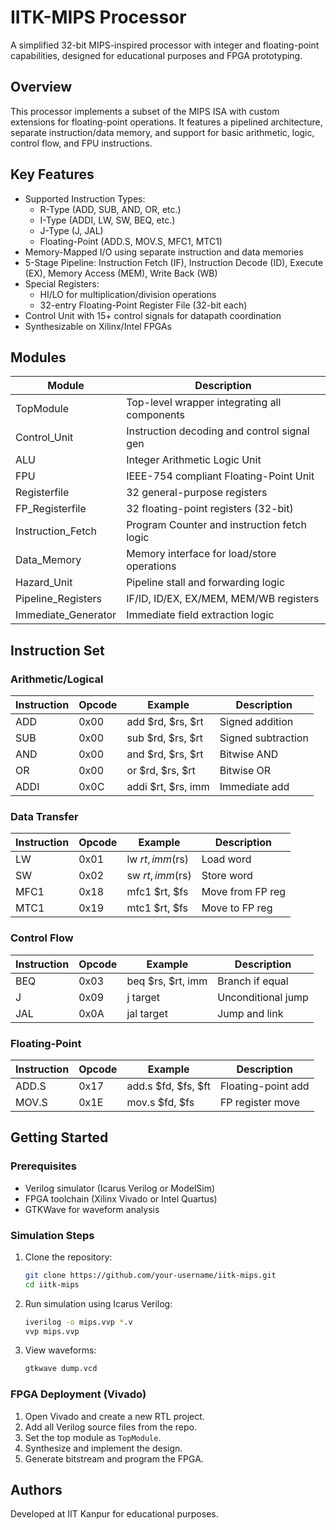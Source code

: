 IITK-MIPS Processor
===================
A simplified 32-bit MIPS-inspired processor with integer and floating-point capabilities, designed for educational purposes and FPGA prototyping.

Overview
--------
This processor implements a subset of the MIPS ISA with custom extensions for floating-point operations. It features a pipelined architecture, separate instruction/data memory, and support for basic arithmetic, logic, control flow, and FPU instructions.

Key Features
------------
- Supported Instruction Types:
  - R-Type (ADD, SUB, AND, OR, etc.)
  - I-Type (ADDI, LW, SW, BEQ, etc.)
  - J-Type (J, JAL)
  - Floating-Point (ADD.S, MOV.S, MFC1, MTC1)
- Memory-Mapped I/O using separate instruction and data memories
- 5-Stage Pipeline: Instruction Fetch (IF), Instruction Decode (ID), Execute (EX), Memory Access (MEM), Write Back (WB)
- Special Registers:
  - HI/LO for multiplication/division operations
  - 32-entry Floating-Point Register File (32-bit each)
- Control Unit with 15+ control signals for datapath coordination
- Synthesizable on Xilinx/Intel FPGAs

Modules
-------
| Module              | Description                                  |
|---------------------|----------------------------------------------|
| TopModule           | Top-level wrapper integrating all components |
| Control_Unit        | Instruction decoding and control signal gen  |
| ALU                 | Integer Arithmetic Logic Unit                |
| FPU                 | IEEE-754 compliant Floating-Point Unit       |
| Registerfile        | 32 general-purpose registers                 |
| FP_Registerfile     | 32 floating-point registers (32-bit)         |
| Instruction_Fetch   | Program Counter and instruction fetch logic  |
| Data_Memory         | Memory interface for load/store operations   |
| Hazard_Unit         | Pipeline stall and forwarding logic          |
| Pipeline_Registers  | IF/ID, ID/EX, EX/MEM, MEM/WB registers       |
| Immediate_Generator | Immediate field extraction logic             |

Instruction Set
---------------

### Arithmetic/Logical
| Instruction | Opcode | Example             | Description        |
|-------------|--------|---------------------|--------------------|
| ADD         | 0x00   | add $rd, $rs, $rt   | Signed addition    |
| SUB         | 0x00   | sub $rd, $rs, $rt   | Signed subtraction |
| AND         | 0x00   | and $rd, $rs, $rt   | Bitwise AND        |
| OR          | 0x00   | or $rd, $rs, $rt    | Bitwise OR         |
| ADDI        | 0x0C   | addi $rt, $rs, imm  | Immediate add      |

### Data Transfer
| Instruction | Opcode | Example             | Description         |
|-------------|--------|---------------------|---------------------|
| LW          | 0x01   | lw $rt, imm($rs)    | Load word           |
| SW          | 0x02   | sw $rt, imm($rs)    | Store word          |
| MFC1        | 0x18   | mfc1 $rt, $fs       | Move from FP reg    |
| MTC1        | 0x19   | mtc1 $rt, $fs       | Move to FP reg      |

### Control Flow
| Instruction | Opcode | Example             | Description          |
|-------------|--------|---------------------|----------------------|
| BEQ         | 0x03   | beq $rs, $rt, imm   | Branch if equal      |
| J           | 0x09   | j target            | Unconditional jump   |
| JAL         | 0x0A   | jal target          | Jump and link        |

### Floating-Point
| Instruction | Opcode | Example             | Description           |
|-------------|--------|---------------------|-----------------------|
| ADD.S       | 0x17   | add.s $fd, $fs, $ft | Floating-point add    |
| MOV.S       | 0x1E   | mov.s $fd, $fs      | FP register move      |

Getting Started
---------------

### Prerequisites
- Verilog simulator (Icarus Verilog or ModelSim)
- FPGA toolchain (Xilinx Vivado or Intel Quartus)
- GTKWave for waveform analysis

### Simulation Steps
1. Clone the repository:
   ```bash
   git clone https://github.com/your-username/iitk-mips.git
   cd iitk-mips
   ```
2. Run simulation using Icarus Verilog:
   ```bash
   iverilog -o mips.vvp *.v
   vvp mips.vvp
   ```
3. View waveforms:
   ```bash
   gtkwave dump.vcd
   ```

### FPGA Deployment (Vivado)
1. Open Vivado and create a new RTL project.
2. Add all Verilog source files from the repo.
3. Set the top module as `TopModule`.
4. Synthesize and implement the design.
5. Generate bitstream and program the FPGA.


Authors
-------
Developed at IIT Kanpur for educational purposes.
